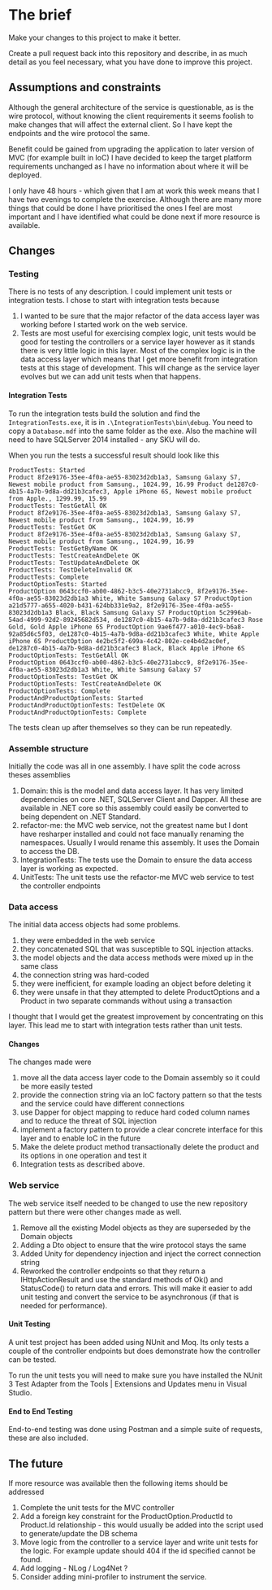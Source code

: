 # The brief

Make your changes to this project to make it better.

Create a pull request back into this repository and describe, in as much detail as you feel necessary, what you have done to improve this project.

## Assumptions and constraints

Although the general architecture of the service is questionable, as is the wire protocol, without knowing the client requirements it seems foolish to make changes that will affect the external client. So I have kept the endpoints and the wire protocol the same.

Benefit could be gained from upgrading the application to later version of MVC (for example built in IoC) I have decided to keep the target platform requirements unchanged as I have no information about where it will be deployed. 

I only have 48 hours - which given that I am at work this week means that I have two evenings to complete the exercise. Although there are many more things that could be done I have prioritised the ones I feel are most important and I have identified what could be done next if more resource is available.


## Changes

### Testing

There is no tests of any description. I could implement unit tests or integration tests. I chose to start with integration tests because

1. I wanted to be sure that the major refactor of the data access layer was working before I started work on the web service.
1. Tests are most useful for exercising complex logic, unit tests would be good for testing the controllers or a service layer however as it stands there is very little logic in this layer. Most of the complex logic is in the data access layer which means that I get more benefit from integration tests at this stage of development. This will change as the service layer evolves but we can add unit tests when that happens.  

#### Integration Tests

To run the integration tests build the solution and find the `IntegrationTests.exe`, it is in `.\IntegrationTests\bin\debug`. You need to copy a `Database.mdf` into the same folder as the exe. Also the machine will need to have SQLServer 2014 installed - any SKU will do.

When you run the tests a successful result should look like this

```
ProductTests: Started
Product 8f2e9176-35ee-4f0a-ae55-83023d2db1a3, Samsung Galaxy S7, Newest mobile product from Samsung., 1024.99, 16.99 Product de1287c0-4b15-4a7b-9d8a-dd21b3cafec3, Apple iPhone 6S, Newest mobile product from Apple., 1299.99, 15.99
ProductTests: TestGetAll OK
Product 8f2e9176-35ee-4f0a-ae55-83023d2db1a3, Samsung Galaxy S7, Newest mobile product from Samsung., 1024.99, 16.99
ProductTests: TestGet OK
Product 8f2e9176-35ee-4f0a-ae55-83023d2db1a3, Samsung Galaxy S7, Newest mobile product from Samsung., 1024.99, 16.99
ProductTests: TestGetByName OK
ProductTests: TestCreateAndDelete OK
ProductTests: TestUpdateAndDelete OK
ProductTests: TestDeleteInvalid OK
ProductTests: Complete
ProductOptionTests: Started
ProductOption 0643ccf0-ab00-4862-b3c5-40e2731abcc9, 8f2e9176-35ee-4f0a-ae55-83023d2db1a3 White, White Samsung Galaxy S7 ProductOption a21d5777-a655-4020-b431-624bb331e9a2, 8f2e9176-35ee-4f0a-ae55-83023d2db1a3 Black, Black Samsung Galaxy S7 ProductOption 5c2996ab-54ad-4999-92d2-89245682d534, de1287c0-4b15-4a7b-9d8a-dd21b3cafec3 Rose Gold, Gold Apple iPhone 6S ProductOption 9ae6f477-a010-4ec9-b6a8-92a85d6c5f03, de1287c0-4b15-4a7b-9d8a-dd21b3cafec3 White, White Apple iPhone 6S ProductOption 4e2bc5f2-699a-4c42-802e-ce4b4d2ac0ef, de1287c0-4b15-4a7b-9d8a-dd21b3cafec3 Black, Black Apple iPhone 6S
ProductOptionTests: TestGetAll OK
ProductOption 0643ccf0-ab00-4862-b3c5-40e2731abcc9, 8f2e9176-35ee-4f0a-ae55-83023d2db1a3 White, White Samsung Galaxy S7
ProductOptionTests: TestGet OK
ProductOptionTests: TestCreateAndDelete OK
ProductOptionTests: Complete
ProductAndProductOptionTests: Started
ProductAndProductOptionTests: TestDelete OK
ProductAndProductOptionTests: Complete
```

The tests clean up after themselves so they can be run repeatedly.

### Assemble structure

Initially the code was all in one assembly. I have split the code across theses assemblies

1. Domain: this is the model and data access layer. It has very limited dependencies on core .NET, SQLServer Client and Dapper. All these are available in .NET core so this assembly could easily be converted to being dependent on .NET Standard.
1. refactor-me: the MVC web service, not the greatest name but I dont have resharper installed and could not face manually renaming the namespaces. Usually I would rename this assembly. It uses the Domain to access the DB.
1. IntegrationTests: The tests use the Domain to ensure the data access layer is working as expected. 
1. UnitTests: The unit tests use the refactor-me MVC web service to test the controller endpoints

### Data access

The initial data access objects had some problems.

1. they were embedded in the web service 
1. they concatenated SQL that was susceptible to SQL injection attacks.
1. the model objects and the data access methods were mixed up in the same class 
1. the connection string was hard-coded 
1. they were inefficient, for example loading an object before deleting it 
1. they were unsafe in that they attempted to delete ProductOptions and a Product in two separate commands without using a transaction

I thought that I would get the greatest improvement by concentrating on this layer. This lead me to start with integration tests rather than unit tests.

#### Changes

The changes made were

1. move all the data access layer code to the Domain assembly so it could be more easily tested 
1. provide the connection string via an IoC factory pattern so that the tests and the service could have different connections 
1. use Dapper for object mapping to reduce hard coded column names and to reduce the threat of SQL injection 
1. implement a factory pattern to provide a clear concrete interface for this layer and to enable IoC in the future 
1. Make the delete product method transactionally delete the product and its options in one operation and test it 
1. Integration tests as described above.

### Web service

The web service itself needed to be changed to use the new repository pattern but there were other changes made as well.

1. Remove all the existing Model objects as they are superseded by the Domain objects 
1. Adding a Dto object to ensure that the wire protocol stays the same 
1. Added Unity for dependency injection and inject the correct connection string 
1. Reworked the controller endpoints so that they return a IHttpActionResult and use the standard methods of Ok() and StatusCode() to return data and errors. This will make it easier to add unit testing and convert the service to be asynchronous (if that is needed for performance).

#### Unit Testing

A unit test project has been added using NUnit and Moq. Its only tests a couple of the controller endpoints but does demonstrate how the controller can be tested.

To run the unit tests you will need to make sure you have installed the NUnit 3 Test Adapter from the Tools | Extensions and Updates menu in Visual Studio.

#### End to End Testing

End-to-end testing was done using Postman and a simple suite of requests, these are also included.

## The future

If more resource was available then the following items should be addressed

1. Complete the unit tests for the MVC controller
1. Add a foreign key constraint for the ProductOption.ProductId to Product.Id relationship - this would usually be added into the script used to generate/update the DB schema 
1. Move logic from the controller to a service layer and write unit tests for the logic. For example update should 404 if the id specified cannot be found.
1. Add logging - NLog / Log4Net ?
1. Consider adding mini-profiler to instrument the service.

